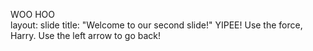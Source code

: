 WOO HOO     
layout: slide
title: "Welcome to our second slide!"
YIPEE!
Use the force, Harry.
Use the left arrow to go back!
